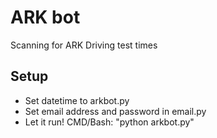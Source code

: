 # ARK bot
Scanning for ARK Driving test times

## Setup
- Set datetime to arkbot.py
- Set email address and password in email.py
- Let it run! CMD/Bash: "python arkbot.py"
